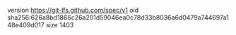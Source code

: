 version https://git-lfs.github.com/spec/v1
oid sha256:626a8bd1866c26a201d59046ea0c78d33b8036a6d0479a744697a148e409d017
size 1403
